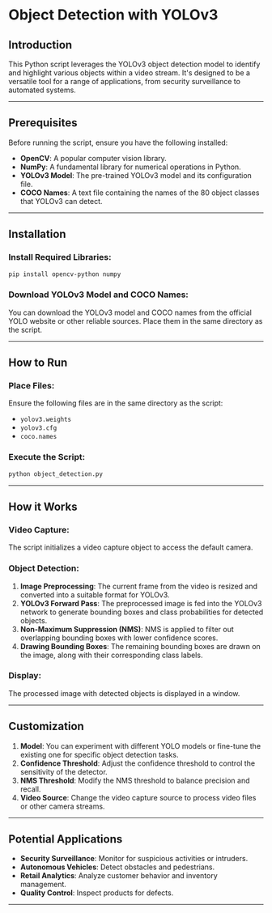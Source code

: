 # Object Detection with YOLOv3

## Introduction
This Python script leverages the YOLOv3 object detection model to identify and highlight various objects within a video stream. It's designed to be a versatile tool for a range of applications, from security surveillance to automated systems.

---

## Prerequisites
Before running the script, ensure you have the following installed:

- **OpenCV**: A popular computer vision library.
- **NumPy**: A fundamental library for numerical operations in Python.
- **YOLOv3 Model**: The pre-trained YOLOv3 model and its configuration file.
- **COCO Names**: A text file containing the names of the 80 object classes that YOLOv3 can detect.

---

## Installation

### Install Required Libraries:
```bash
pip install opencv-python numpy
```

### Download YOLOv3 Model and COCO Names:
You can download the YOLOv3 model and COCO names from the official YOLO website or other reliable sources. Place them in the same directory as the script.

---

## How to Run

### Place Files:
Ensure the following files are in the same directory as the script:

- `yolov3.weights`
- `yolov3.cfg`
- `coco.names`

### Execute the Script:
```bash
python object_detection.py
```

---

## How it Works

### Video Capture:
The script initializes a video capture object to access the default camera.

### Object Detection:

1. **Image Preprocessing**: The current frame from the video is resized and converted into a suitable format for YOLOv3.
2. **YOLOv3 Forward Pass**: The preprocessed image is fed into the YOLOv3 network to generate bounding boxes and class probabilities for detected objects.
3. **Non-Maximum Suppression (NMS)**: NMS is applied to filter out overlapping bounding boxes with lower confidence scores.
4. **Drawing Bounding Boxes**: The remaining bounding boxes are drawn on the image, along with their corresponding class labels.

### Display:
The processed image with detected objects is displayed in a window.

---

## Customization

1. **Model**: You can experiment with different YOLO models or fine-tune the existing one for specific object detection tasks.
2. **Confidence Threshold**: Adjust the confidence threshold to control the sensitivity of the detector.
3. **NMS Threshold**: Modify the NMS threshold to balance precision and recall.
4. **Video Source**: Change the video capture source to process video files or other camera streams.

---

## Potential Applications

- **Security Surveillance**: Monitor for suspicious activities or intruders.
- **Autonomous Vehicles**: Detect obstacles and pedestrians.
- **Retail Analytics**: Analyze customer behavior and inventory management.
- **Quality Control**: Inspect products for defects.

---
